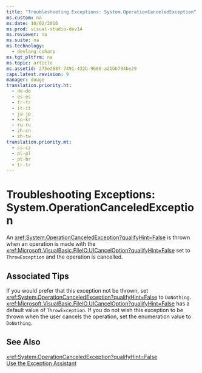 ```yaml
---
title: "Troubleshooting Exceptions: System.OperationCanceledException"
ms.custom: na
ms.date: 10/02/2016
ms.prod: visual-studio-dev14
ms.reviewer: na
ms.suite: na
ms.technology: 
  - devlang-csharp
ms.tgt_pltfrm: na
ms.topic: article
ms.assetid: 275e2887-7491-432b-9b80-a21bb794be29
caps.latest.revision: 9
manager: douge
translation.priority.ht: 
  - de-de
  - es-es
  - fr-fr
  - it-it
  - ja-jp
  - ko-kr
  - ru-ru
  - zh-cn
  - zh-tw
translation.priority.mt: 
  - cs-cz
  - pl-pl
  - pt-br
  - tr-tr
---
```

# Troubleshooting Exceptions: System.OperationCanceledException
An <xref:System.OperationCanceledException?qualifyHint=False> is thrown when an operation is made with the <xref:Microsoft.VisualBasic.FileIO.UICancelOption?qualifyHint=False> set to `ThrowException` and the operation is cancelled.  
  
## Associated Tips  
 If you would prefer that this exception not be thrown, set <xref:System.OperationCanceledException?qualifyHint=False> to `DoNothing`.  
 <xref:Microsoft.VisualBasic.FileIO.UICancelOption?qualifyHint=False> has a default value of `ThrowException`. If you do not wish this exception to be thrown when the user cancels the operation, set the enumeration value to `DoNothing`.  
  
## See Also  
 <xref:System.OperationCanceledException?qualifyHint=False>   
 [Use the Exception Assistant](../Topic/How%20to:%20Use%20the%20Exception%20Assistant.md)